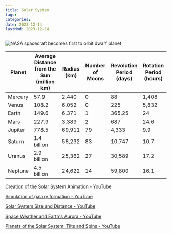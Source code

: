 ```yaml
---
title: Solar System
tags:
categories:
date: 2023-12-14
lastMod: 2023-12-14
---
```

![NASA spacecraft becomes first to orbit dwarf planet](https://s3-us-west-2.amazonaws.com/courses-images/wp-content/uploads/sites/1095/2016/11/03155215/osc_astro_07_01_orbits.jpg)

| Planet   | Average Distance from the Sun (million km) | Radius (km) | Number of Moons | Revolution Period (days) | Rotation Period (hours) |
|----------|-------------------------------------------|-------------|------------------|--------------------------|--------------------------|
| Mercury  | 57.9                                      | 2,440       | 0                | 88                       | 1,408                    |
| Venus    | 108.2                                     | 6,052       | 0                | 225                      | 5,832                    |
| Earth    | 149.6                                     | 6,371       | 1                | 365.25                   | 24                       |
| Mars     | 227.9                                     | 3,389       | 2                | 687                      | 24.6                     |
| Jupiter  | 778.5                                     | 69,911      | 79               | 4,333                    | 9.9                      |
| Saturn   | 1.4 billion                               | 58,232      | 83               | 10,747                   | 10.7                     |
| Uranus   | 2.9 billion                               | 25,362      | 27               | 30,589                   | 17.2                     |
| Neptune  | 4.5 billion                               | 24,622      | 14               | 59,800                   | 16.1                     |

[Creation of the Solar System Animation - YouTube](https://www.youtube.com/watch?v=8Rg9v3J0IiU)

[Simulation of galaxy formation - YouTube](https://www.youtube.com/watch?v=Rdd9KAUcvgQ)

[Solar System Size and Distance - YouTube](https://www.youtube.com/watch?v=DMZ5WFRbSTc)

[Space Weather and Earth&#39;s Aurora - YouTube](https://www.youtube.com/watch?v=HJfy8acFaOg)

[Planets of the Solar System: Tilts and Spins - YouTube](https://www.youtube.com/watch?v=my1euFQHH-o)

